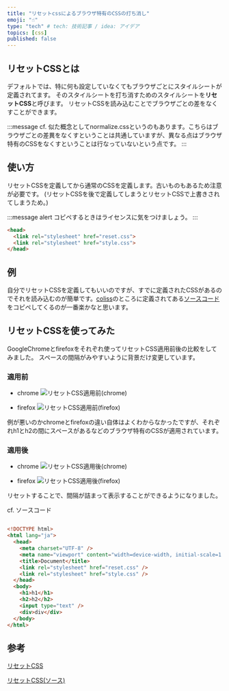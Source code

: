 ```yaml
---
title: "リセットcssによるブラウザ特有のCSSの打ち消し"
emoji: "☝️"
type: "tech" # tech: 技術記事 / idea: アイデア
topics: [css]
published: false
---
```


## リセットCSSとは

デフォルトでは、特に何も設定していなくてもブラウザごとにスタイルシートが定義されてます。
そのスタイルシートを打ち消すためのスタイルシートを**リセットCSS**と呼びます。
リセットCSSを読み込むことでブラウザごとの差をなくすことができます。

:::message
cf. 似た概念としてnormalize.cssというのもあります。こちらはブラウザごとの差異をなくすということは共通していますが、異なる点はブラウザ特有のCSSをなくすということは行なっていないという点です。
:::

## 使い方

リセットCSSを定義してから通常のCSSを定義します。古いものもあるため注意が必要です。
(リセットCSSを後で定義してしまうとリセットCSSで上書きされてしまうため。)

:::message alert
コピペするときはライセンスに気をつけましょう。
:::

```html
<head>
  <link rel="stylesheet" href="reset.css">
  <link rel="stylesheet" href="style.css">
</head>
```

## 例

自分でリセットCSSを定義してもいいのですが、すでに定義されたCSSがあるのでそれを読み込むのが簡単です。[coliss](https://coliss.com/articles/build-websites/operation/css/css-reset-for-modern-browser.html)のところに定義されてある[ソースコード](https://github.com/andy-piccalilli/modern-css-reset/blob/master/dist/reset.min.css)をコピペしてくるのが一番楽かなと思います。

## リセットCSSを使ってみた

GoogleChromeとfirefoxをそれぞれ使ってリセットCSS適用前後の比較をしてみました。
スペースの間隔がみやすいように背景だけ変更しています。

### 適用前

- chrome
![リセットCSS適用前(chrome)](https://gyazo.com/0c74dc6cd90d1b33586f946322cd5665.png)

- firefox
![リセットCSS適用前(firefox)](https://gyazo.com/3f67fce7949ba071a0146039a7db5cda.png)

例が悪いのかchromeとfirefoxの違い自体はよくわからなかったですが、それぞれh1とh2の間にスペースがあるなどのブラウザ特有のCSSが適用されています。

### 適用後

- chrome
![リセットCSS適用後(chrome)](https://gyazo.com/a43b9d765dbd24086ce660654e29e5c8.png)

- firefox
![リセットCSS適用後(firefox)](https://gyazo.com/71ebb7262b663963c8cdedee2d9a4f51.png)

リセットすることで、間隔が詰まって表示することができるようになりました。

cf. ソースコード

```html

<!DOCTYPE html>
<html lang="ja">
  <head>
    <meta charset="UTF-8" />
    <meta name="viewport" content="width=device-width, initial-scale=1.0" />
    <title>Document</title>
    <link rel="stylesheet" href="reset.css" />
    <link rel="stylesheet" href="style.css" />
  </head>
  <body>
    <h1>h1</h1>
    <h2>h2</h2>
    <input type="text" />
    <div>div</div>
  </body>
</html>

```

## 参考

[リセットCSS](https://coliss.com/articles/build-websites/operation/css/css-reset-for-modern-browser.html)

[リセットCSS(ソース)](https://github.com/andy-piccalilli/modern-css-reset/blob/master/dist/reset.min.css)
